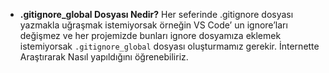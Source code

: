 - **.gitignore_global Dosyası Nedir?**
  Her seferinde .gitignore dosyası yazmakla uğraşmak istemiyorsak örneğin VS Code’ un ignore’ları değişmez ve her projemizde bunları ignore dosyamıza eklemek istemiyorsak `.gitignore_global` dosyası oluşturmamız gerekir. İnternette Araştırarak Nasıl yapıldığını öğrenebiliriz.
